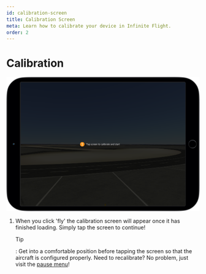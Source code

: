 ```yaml
---
id: calibration-screen
title: Calibration Screen
meta: Learn how to calibrate your device in Infinite Flight.
order: 2
---
```


# Calibration

![Calibration Screen](_images/manual/frames/calibration-screen.png)



1. When you click &#39;fly&#39; the calibration screen will appear once it has finished loading. Simply tap the screen to continue! 

   

   Tip

   : Get into a comfortable position before tapping the screen so that the aircraft is configured properly. Need to recalibrate? No problem, just visit the [pause menu](/guide/getting-started/pilot-user-interface/pause-menu#pause-menu)! 

